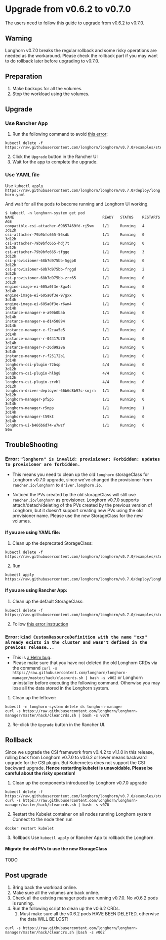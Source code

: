 # Upgrade from v0.6.2 to v0.7.0

The users need to follow this guide to upgrade from v0.6.2 to v0.7.0.

## Warning
Longhorn v0.7.0 breaks the regular rollback and some risky operations are needed as the workaround. 
Please check the rollback part if you may want to do rollback later before upgrading to v0.7.0.

## Preparation

1. Make backups for all the volumes.
1. Stop the workload using the volumes.

## Upgrade
### Use Rancher App
1. Run the following command to avoid [this error](#error-the-storageclass-longhorn-is-invalid-provisioner-forbidden-updates-to-provisioner-are-forbidden):
```
kubectl delete -f https://raw.githubusercontent.com/longhorn/longhorn/v0.7.0/examples/storageclass.yaml
```
2. Click the `Upgrade` button in the Rancher UI
3. Wait for the app to complete the upgrade.

### Use YAML file
Use `kubectl apply https://raw.githubusercontent.com/longhorn/longhorn/v0.7.0/deploy/longhorn.yaml`

And wait for all the pods to become running and Longhorn UI working.

```
$ kubectl -n longhorn-system get pod
NAME                                        READY   STATUS    RESTARTS   AGE
compatible-csi-attacher-69857469fd-rj5vm    1/1     Running   4          3d12h
csi-attacher-79b9bfc665-56sdb               1/1     Running   0          3d12h
csi-attacher-79b9bfc665-hdj7t               1/1     Running   0          3d12h
csi-attacher-79b9bfc665-tfggq               1/1     Running   3          3d12h
csi-provisioner-68b7d975bb-5ggp8            1/1     Running   0          3d12h
csi-provisioner-68b7d975bb-frggd            1/1     Running   2          3d12h
csi-provisioner-68b7d975bb-zrr65            1/1     Running   0          3d12h
engine-image-ei-605a0f3e-8gx4s              1/1     Running   0          3d14h
engine-image-ei-605a0f3e-97gxx              1/1     Running   0          3d14h
engine-image-ei-605a0f3e-r6wm4              1/1     Running   0          3d14h
instance-manager-e-a90b0bab                 1/1     Running   0          3d14h
instance-manager-e-d1458894                 1/1     Running   0          3d14h
instance-manager-e-f2caa5e5                 1/1     Running   0          3d14h
instance-manager-r-04417b70                 1/1     Running   0          3d14h
instance-manager-r-36d9928a                 1/1     Running   0          3d14h
instance-manager-r-f25172b1                 1/1     Running   0          3d14h
longhorn-csi-plugin-72bsp                   4/4     Running   0          3d12h
longhorn-csi-plugin-hlbg8                   4/4     Running   0          3d12h
longhorn-csi-plugin-zrvhl                   4/4     Running   0          3d12h
longhorn-driver-deployer-66b6d8b97c-snjrn   1/1     Running   0          3d12h
longhorn-manager-pf5p5                      1/1     Running   0          3d14h
longhorn-manager-r5npp                      1/1     Running   1          3d14h
longhorn-manager-t59kt                      1/1     Running   0          3d14h
longhorn-ui-b466b6d74-w7wzf                 1/1     Running   0          50m
```

## TroubleShooting
### Error: `"longhorn" is invalid: provisioner: Forbidden: updates to provisioner are forbidden.`
- This means you need to clean up the old `longhorn` storageClass for Longhorn v0.7.0 upgrade, since we've changed the provisioner from `rancher.io/longhorn` to `driver.longhorn.io`.

- Noticed the PVs created by the old storageClass will still use `rancher.io/longhorn` as provisioner. Longhorn v0.7.0 supports attach/detach/deleting of the PVs created by the previous version of Longhorn, but it doesn't support creating new PVs using the old provisioner name. Please use the new StorageClass for the new volumes.

#### If you are using YAML file:
1. Clean up the deprecated StorageClass:
```
kubectl delete -f https://raw.githubusercontent.com/longhorn/longhorn/v0.7.0/examples/storageclass.yaml
```
2. Run
```
kubectl apply https://raw.githubusercontent.com/longhorn/longhorn/v0.7.0/deploy/longhorn.yaml
```

#### If you are using Rancher App:
1. Clean up the default StorageClass:
```
kubectl delete -f https://raw.githubusercontent.com/longhorn/longhorn/v0.7.0/examples/storageclass.yaml
```
2. Follow [this error instruction](#error-kind-customresourcedefinition-with-the-name-xxx-already-exists-in-the-cluster-and-wasnt-defined-in-the-previous-release) 

### Error: `kind CustomResourceDefinition with the name "xxx" already exists in the cluster and wasn't defined in the previous release...`
- This is [a Helm bug](https://github.com/helm/helm/issues/6031).
- Please make sure that you have not deleted the old Longhorn CRDs via the command `curl -s https://raw.githubusercontent.com/longhorn/longhorn-manager/master/hack/cleancrds.sh | bash -s v062` or Longhorn uninstaller before executing the following command.
    Otherwise you may lose all the data stored in the Longhorn system.

1. Clean up the leftover:
```
kubectl -n longhorn-system delete ds longhorn-manager
curl -s https://raw.githubusercontent.com/longhorn/longhorn-manager/master/hack/cleancrds.sh | bash -s v070
```

2. Re-click the `Upgrade` button in the Rancher UI.

## Rollback
Since we upgrade the CSI framework from v0.4.2 to v1.1.0 in this release, rolling back from Longhorn v0.7.0 to v0.6.2 or lower means backward upgrade for the CSI plugin. 
But Kubernetes does not support the CSI backward upgrade. **Hence restarting kubelet is unavoidable. Please be careful about the risky operation!**

1. Clean up the components introduced by Longhorn v0.7.0 upgrade
```
kubectl delete -f https://raw.githubusercontent.com/longhorn/longhorn/v0.7.0/examples/storageclass.yaml
curl -s https://raw.githubusercontent.com/longhorn/longhorn-manager/master/hack/cleancrds.sh | bash -s v070
```

2. Restart the Kubelet container on all nodes running Longhorn system
Connect to the node then run
```
docker restart kubelet
```

3. Rollback
Use `kubectl apply` or Rancher App to rollback the Longhorn.

#### Migrate the old PVs to use the new StorageClass

TODO

## Post upgrade
1. Bring back the workload online.
1. Make sure all the volumes are back online.
1. Check all the existing manager pods are running v0.7.0. No v0.6.2 pods is running.
1. Run the following script to clean up the v0.6.2 CRDs.
    1. Must make sure all the v0.6.2 pods HAVE BEEN DELETED, otherwise the data WILL BE LOST!
```
curl -s https://raw.githubusercontent.com/longhorn/longhorn-manager/master/hack/cleancrs.sh |bash -s v062
```
